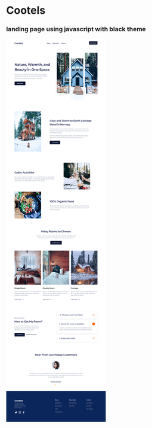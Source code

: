 # Cootels
### landing page using javascript with black theme

![Cootels](https://github.com/maxlepesij/Cootels/blob/main/website-preview-Cootels.jpg)

